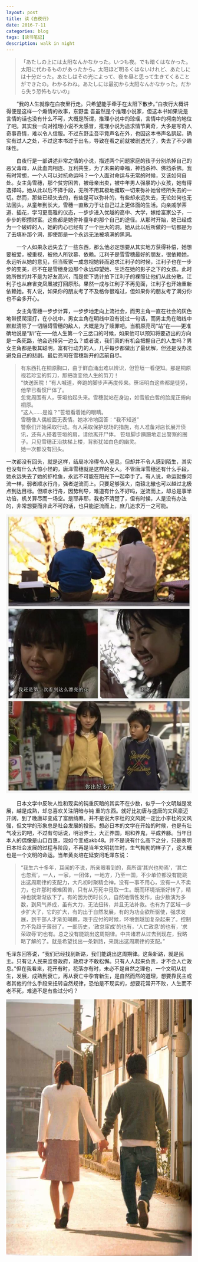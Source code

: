 ```yaml
---
layout: post
title: 读《白夜行》
date: 2016-7-11
categories: blog
tags: [读书笔记]
description: walk in night
---
```


> 「あたしの上には太阳なんかなかった。いつも夜。でも暗くはなかった。太阳に代わるものがあったから。太阳ほど明るくはないけれど、あたしには十分だった。あたしはその光によって、夜を昼と思って生きてくることができたの。わかるわね。あたしには最初から太阳なんかなかった。だから失う恐怖もないの」


&emsp;&emsp;“我的人生就像在白夜里行走。只希望能手牵手在太阳下散步。”白夜行大概讲得便是这样一个煽情的故事，东野圭
吾虽然是个推理小说家，但这本书如果说是言情的话也没有什么不可，大概是所谓，推理小说中的琼瑶，言情中的柯南的地位了吧。其实我一向对推理小说不太感冒，推理小说为追求情节离奇，大多是写奇人奇事奇情，难以令人信服。不过东野圭吾毕竟声名在外，也因这本书声名鹊起，确实有过人之处，不过这本书过于出名，导致在看之前就被剧透光了，失去了不少趣味性。


&emsp;&emsp;白夜行是一部讲述非常之情的小说，描述两个问题家庭的孩子分别杀掉自己的恶父毒母，从此血肉相连、互利共生，为了未来的幸福，神挡杀神、佛挡杀佛。我有时常想，一个人可以对抗命运吗？一个人面对命运与无常的时候，又该如何自处。女主角雪穗，那个贫穷困苦，被母亲出卖，被中年男人强暴的小女孩，她有得选择吗，她从此以后不择手段，无所不用其极地攫取一切来弥补她曾经所失去的一切。然而，那些已经失去的，有些是可以弥补的，有些却永远失去，无论如何也无法回头。从童年到长大，雪穗一直致力于让自己过上更体面的生活。向亲戚学茶道、插花，学习更高雅的仪态，一步步进入优越的高中、大学，嫁给富家公子，一步步的积攒财富。这些都是她弥补童年的那个自己的途径。从那时开始，她已经成为一个破碎的人，她的内心已经有了一个巨大的洞，她从此以后所做的一切都是为了去填补那个洞，即使那是一个永远无法被填满的黑洞。

&emsp;&emsp;一个人如果永远失去了一些东西，那么他必定想要从其实地方获得补偿，她想要被爱，被重视，被他人所钦慕、依赖。江利子是雪雪穗最好的朋友，很依赖她，永远听从她的意见，但当筱冢一成忽视她转而追求江利子的时候，江利子也在一步步的变美，已不在是雪穗身边那个永远仰望她、生活在她的影子之下的女孩。此时她所做的并不是为好友高兴，而是使下诡计拍下江利子的裸照让他们从此分散。江利子也从麻雀变凤凰被打回原形。果然一成与江利子不再见面，江利子也开始重新依赖她。有人说，如果你的朋友考了不及格你很难过，但如果你的朋友考了满分你也不会多开心。

&emsp;&emsp;女主角雪穗一步步计算，一步步地走向上流社会，而男主角一直在社会的灰色地带摸爬滚打，在小说中，男女主角在明线中没有说过一句话，而男主角在暗线中默默清除了一切阻碍雪穗的敌人，大概是为了赎罪吧。当桐原亮司“站”在——更准确地说是“趴”在——他人生第一个三岔口的时候，如果他可以预知将要迈出的方向是一条死路，他会选择另一边么？或者说，我们真的有机会把握自己的人生吗？男女主角都是极其聪明，富有行动力的人，几乎每步都做出了最优解，但还是没办法避免自己的悲剧。最后亮司在雪穗新开的店前自尽。     

> 有东西扎在桐原胸口，由于鲜血涌出难以辨识，但笹垣一看便知。那是桐原视若珍宝的剪刀，那把改变他人生的剪刀！      
“快送医院！”有人喊道，奔跑的脚步声再度传来。笹垣明白这些都是徒劳，他早已看惯尸体了。       
忽觉周围有人，笹垣抬起头来。雪穗就站在身边，如雪般白皙的脸庞正俯向桐原。    
“这人……是谁？”笹垣看着她的眼睛。               
雪穗像人偶般面无表情。她冰冷地回答：“我不知道”                   
警察们开始采取行动。有人采取保护现场的措施，有人准备对店长展开侦讯，还有人搭着笹垣的肩，请他离开尸体。 
笹垣脚步蹒跚地走出警察的圈子。只见雪穗正沿扶梯上楼，背影犹如白色的幽灵。             
她一次都没有回头。                  

一次都没有回头，就是这样，结局冰冷得令人窒息，但却并不令人感到陌生，其实也没有什么大惊小怪的，唐泽雪穗就是这样的女人。不管唐泽雪穗还有什么手段，她永远失去了她的虾枪鱼，永远不可能在阳光下一起牵手了。有人说，命运就像河流一样，弱者顺水行舟，强者逆流而上。只要足够强大，南辕北辙也可以越过北极点到达目标。但顺水行舟，因势利导，难道有什么不好吗，逆流而上，却总是事半功倍，机关算尽而一场空。是耶非耶，我也不清楚了，但有时候，人是没有办法的，非常想要而非此不可的话，也只能逆流而上，庶几追求万一之可能。


![](https://raw.githubusercontent.com/whuhan2013/ImageRepertory/master/blog/blog8.jpg)

&emsp;&emsp;日本文学中反映人性和现实的钝重灰暗的其实不在少数，似乎一个文明越是发展，越是成熟，却总喜欢关注阴暗与钝
重的东西。就好比初唐与盛唐的文风豪迈开阔，到了晚唐却变成了富丽绮爢。并不是说大李杜的文风就一定比小李杜的文风强，但文学的形象总是社会发展的投影。想必日本的文学在开始的时候，也是有壮气凌云的吧，不过有句话说，明治养士，大正养国，昭和养鬼，平成养豚。当年日本人的偶像是山口百惠，现如今变成akb48。并不是说有什么高下之分，只是表明日本社会发展的过程与阶段，不再是当年文明初生时，生气勃勃的样子了，这大概也是一个文明的命运。当年黄炎培在延安问毛泽东说：

> “我生六十多年，耳闻的不说，所亲眼看到的，真所谓‘其兴也勃焉’，‘其亡也忽焉’，一人，一家，一团体，一地方，乃至一国，不少单位都没有能跳出这周期律的支配力，大凡初时聚精会神，没有一事不用心，没有一人不卖力，也许那时艰难困苦，只有从万死中觅取一生。既而环境渐渐好转了，精神也就渐渐放下了。有的因为历时长久，自然地惰性发作，由少数演为多数，到风气养成，虽有大力，无法扭转，并且无法补救。也有为了区域一步步扩大了，它的扩大，有的出于自然发展，有的为功业欲所驱使，强求发展，到干部人才渐见竭蹶，艰于应付的时候，环境倒越加复杂起来了。控制力不免趋于薄弱了。一部历史，‘政怠宦成’的也有，‘人亡政息’的也有，‘求荣取辱’的也有。总之没有能跳出这周期律。中共诸君从过去到现在，我略略了解的了。就是希望找出一条新路，来跳出这周期律的支配。”

毛泽东回答说，“我们已经找到新路，我们能跳出这周期律。这条新路，就是民主。只有让人民来监督政府，政府才不敢松懈。只有人人起来负责，才不会人亡政息。”但在我看来，花开有时，花落亦有时，未必不是自然之理也，一个文明从初生，发展，成熟到衰亡，再从衰亡中孕育新生，是自然而然的道理，想要靠民主或者其他的什么手段来扭转自然规律，恐怕是不现实的，想要花常开不败，人生而不老不死，难道不是有些过分吗？

![](https://raw.githubusercontent.com/whuhan2013/ImageRepertory/master/blog/blog9.jpg)